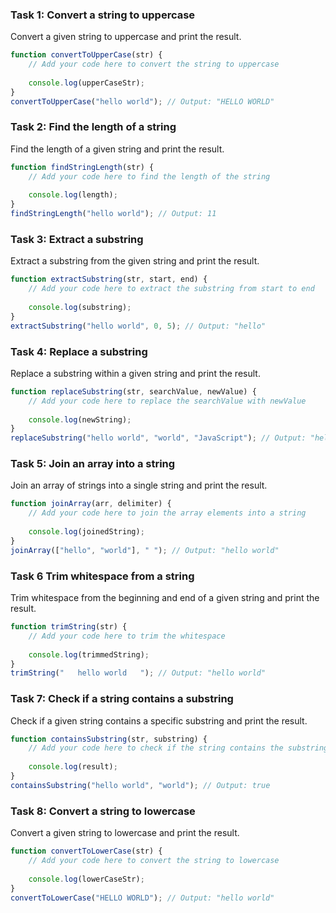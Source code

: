 ### Task 1: Convert a string to uppercase
Convert a given string to uppercase and print the result.
```javascript
function convertToUpperCase(str) {
    // Add your code here to convert the string to uppercase
    
    console.log(upperCaseStr);
}
convertToUpperCase("hello world"); // Output: "HELLO WORLD"
```

### Task 2: Find the length of a string
Find the length of a given string and print the result.
```javascript
function findStringLength(str) {
    // Add your code here to find the length of the string
    
    console.log(length);
}
findStringLength("hello world"); // Output: 11
```

### Task 3: Extract a substring
Extract a substring from the given string and print the result.
```javascript
function extractSubstring(str, start, end) {
    // Add your code here to extract the substring from start to end
    
    console.log(substring);
}
extractSubstring("hello world", 0, 5); // Output: "hello"
```

### Task 4: Replace a substring
Replace a substring within a given string and print the result.
```javascript
function replaceSubstring(str, searchValue, newValue) {
    // Add your code here to replace the searchValue with newValue
    
    console.log(newString);
}
replaceSubstring("hello world", "world", "JavaScript"); // Output: "hello JavaScript"
```


### Task 5: Join an array into a string
Join an array of strings into a single string and print the result.
```javascript
function joinArray(arr, delimiter) {
    // Add your code here to join the array elements into a string
    
    console.log(joinedString);
}
joinArray(["hello", "world"], " "); // Output: "hello world"
```

### Task 6 Trim whitespace from a string
Trim whitespace from the beginning and end of a given string and print the result.
```javascript
function trimString(str) {
    // Add your code here to trim the whitespace
    
    console.log(trimmedString);
}
trimString("   hello world   "); // Output: "hello world"
```

### Task 7: Check if a string contains a substring
Check if a given string contains a specific substring and print the result.
```javascript
function containsSubstring(str, substring) {
    // Add your code here to check if the string contains the substring
    
    console.log(result);
}
containsSubstring("hello world", "world"); // Output: true
```


### Task 8: Convert a string to lowercase
Convert a given string to lowercase and print the result.
```javascript
function convertToLowerCase(str) {
    // Add your code here to convert the string to lowercase
    
    console.log(lowerCaseStr);
}
convertToLowerCase("HELLO WORLD"); // Output: "hello world"
```
